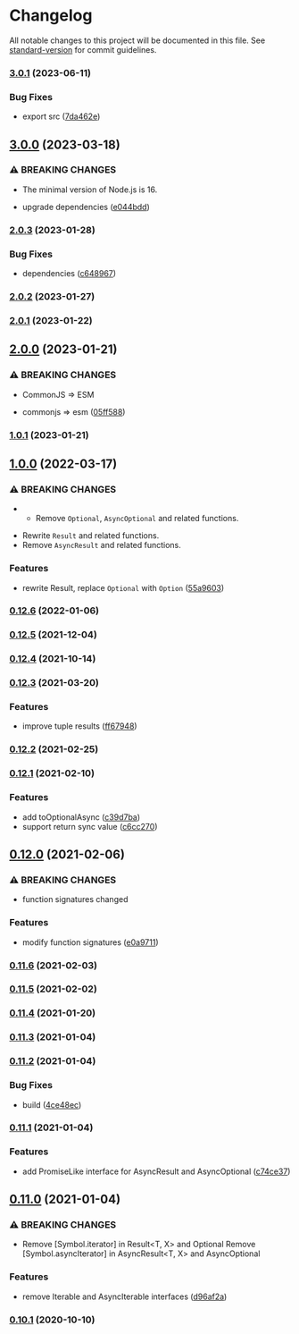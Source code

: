 # Changelog

All notable changes to this project will be documented in this file. See [standard-version](https://github.com/conventional-changelog/standard-version) for commit guidelines.

### [3.0.1](https://github.com/BlackGlory/return-style/compare/v3.0.0...v3.0.1) (2023-06-11)


### Bug Fixes

* export src ([7da462e](https://github.com/BlackGlory/return-style/commit/7da462e791f164087eec3c21a2231cde4f8a8876))

## [3.0.0](https://github.com/BlackGlory/return-style/compare/v2.0.3...v3.0.0) (2023-03-18)


### ⚠ BREAKING CHANGES

* The minimal version of Node.js is 16.

* upgrade dependencies ([e044bdd](https://github.com/BlackGlory/return-style/commit/e044bdde8b53344b48b9b60a3947e19767e90f73))

### [2.0.3](https://github.com/BlackGlory/return-style/compare/v2.0.2...v2.0.3) (2023-01-28)


### Bug Fixes

* dependencies ([c648967](https://github.com/BlackGlory/return-style/commit/c64896792a60b09e4f67266b611cf21cb6bef800))

### [2.0.2](https://github.com/BlackGlory/return-style/compare/v2.0.1...v2.0.2) (2023-01-27)

### [2.0.1](https://github.com/BlackGlory/return-style/compare/v2.0.0...v2.0.1) (2023-01-22)

## [2.0.0](https://github.com/BlackGlory/return-style/compare/v1.0.1...v2.0.0) (2023-01-21)


### ⚠ BREAKING CHANGES

* CommonJS => ESM

* commonjs => esm ([05ff588](https://github.com/BlackGlory/return-style/commit/05ff588ea064c9af6eb126c1a843cfbbfb260c3f))

### [1.0.1](https://github.com/BlackGlory/return-style/compare/v1.0.0...v1.0.1) (2023-01-21)

## [1.0.0](https://github.com/BlackGlory/return-style/compare/v0.12.6...v1.0.0) (2022-03-17)


### ⚠ BREAKING CHANGES

* - Remove `Optional`, `AsyncOptional` and related functions.
- Rewrite `Result` and related functions.
- Remove `AsyncResult` and related functions.

### Features

* rewrite Result, replace `Optional` with `Option` ([55a9603](https://github.com/BlackGlory/return-style/commit/55a960366b49257afe74de1826319fbc7e2cefc2))

### [0.12.6](https://github.com/BlackGlory/return-style/compare/v0.12.5...v0.12.6) (2022-01-06)

### [0.12.5](https://github.com/BlackGlory/return-style/compare/v0.12.4...v0.12.5) (2021-12-04)

### [0.12.4](https://github.com/BlackGlory/return-style/compare/v0.12.3...v0.12.4) (2021-10-14)

### [0.12.3](https://github.com/BlackGlory/return-style/compare/v0.12.2...v0.12.3) (2021-03-20)


### Features

* improve tuple results ([ff67948](https://github.com/BlackGlory/return-style/commit/ff6794850a5935aea237f01b921855c0429c5106))

### [0.12.2](https://github.com/BlackGlory/return-style/compare/v0.12.1...v0.12.2) (2021-02-25)

### [0.12.1](https://github.com/BlackGlory/return-style/compare/v0.12.0...v0.12.1) (2021-02-10)


### Features

* add toOptionalAsync ([c39d7ba](https://github.com/BlackGlory/return-style/commit/c39d7ba070d22463addf23de4115e4ef5f2a62a9))
* support return sync value ([c6cc270](https://github.com/BlackGlory/return-style/commit/c6cc27074d4c4e0fb980bdc58049b557156cf14b))

## [0.12.0](https://github.com/BlackGlory/return-style/compare/v0.11.6...v0.12.0) (2021-02-06)


### ⚠ BREAKING CHANGES

* function signatures changed

### Features

* modify function signatures ([e0a9711](https://github.com/BlackGlory/return-style/commit/e0a9711475d15a5c12661d1f0fff6fa8de4e1c68))

### [0.11.6](https://github.com/BlackGlory/return-style/compare/v0.11.5...v0.11.6) (2021-02-03)

### [0.11.5](https://github.com/BlackGlory/return-style/compare/v0.11.4...v0.11.5) (2021-02-02)

### [0.11.4](https://github.com/BlackGlory/return-style/compare/v0.11.3...v0.11.4) (2021-01-20)

### [0.11.3](https://github.com/BlackGlory/return-style/compare/v0.11.2...v0.11.3) (2021-01-04)

### [0.11.2](https://github.com/BlackGlory/return-style/compare/v0.11.1...v0.11.2) (2021-01-04)


### Bug Fixes

* build ([4ce48ec](https://github.com/BlackGlory/return-style/commit/4ce48ecaaadef37e55f6338ec00e8bca7fe8ffca))

### [0.11.1](https://github.com/BlackGlory/return-style/compare/v0.11.0...v0.11.1) (2021-01-04)


### Features

* add PromiseLike interface for AsyncResult and AsyncOptional ([c74ce37](https://github.com/BlackGlory/return-style/commit/c74ce377aec5e738a1b9bdc98f43c1337868b85c))

## [0.11.0](https://github.com/BlackGlory/return-style/compare/v0.10.1...v0.11.0) (2021-01-04)


### ⚠ BREAKING CHANGES

* Remove [Symbol.iterator] in Result<T, X> and Optional<T>
Remove [Symbol.asyncIterator] in AsyncResult<T, X> and AsyncOptional<T>

### Features

* remove Iterable and AsyncIterable interfaces ([d96af2a](https://github.com/BlackGlory/return-style/commit/d96af2a2b7abdbaa21a3aac2a5dd5916ae4bba4e))

### [0.10.1](https://github.com/BlackGlory/return-style/compare/v0.10.0...v0.10.1) (2020-10-10)

